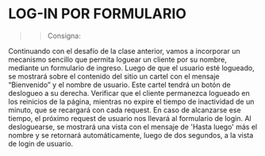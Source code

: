 # LOG-IN POR FORMULARIO

>> Consigna:

Continuando con el desafío de la clase anterior, vamos a incorporar un mecanismo sencillo que
permita loguear un cliente por su nombre, mediante un formulario de ingreso.
Luego de que el usuario esté logueado, se mostrará sobre el contenido del sitio un cartel con el
mensaje “Bienvenido” y el nombre de usuario. Este cartel tendrá un botón de deslogueo a su
derecha.
Verificar que el cliente permanezca logueado en los reinicios de la página, mientras no expire el
tiempo de inactividad de un minuto, que se recargará con cada request. En caso de alcanzarse ese
tiempo, el próximo request de usuario nos llevará al formulario de login.
Al desloguearse, se mostrará una vista con el mensaje de 'Hasta luego' más el nombre y se
retornará automáticamente, luego de dos segundos, a la vista de login de usuario.
